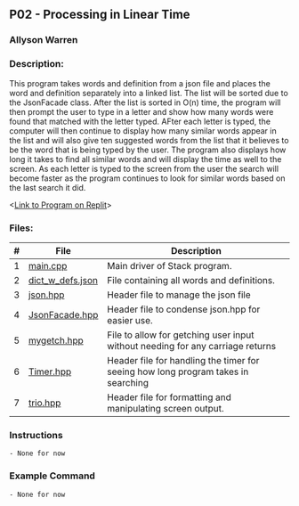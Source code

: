 ## P02 - Processing in Linear Time
### Allyson Warren
### Description:

This program takes words and definition from a json file and places 
the word and definition separately into a linked list. The list will 
be sorted due to the JsonFacade class. After the list is sorted in O(n) 
time, the program will then prompt the user to type in a letter and show 
how many words were found that matched with the letter typed. AFter each 
letter is typed, the computer will then continue to display how many similar 
words appear in the list and will also give ten suggested words from the 
list that it believes to be the word that is being typed by the user. The 
program also displays how long it takes to find all similar words and will 
display the time as well to the screen. As each letter is typed to the screen 
from the user the search will become faster as the program continues to look 
for similar words based on the last search it did. 

<[Link to Program on Replit](https://replit.com/@apwarren/ProcessLinTime)>

### Files:

|   #   | File                                                                                         | Description                     |
| :---: | -------------------------------------------------------------------------------------------- | ------------------------------- |
|   1   | [main.cpp](https://github.com/apwarren/3013-Algorithms-Warren/blob/master/Assignments/P02/main.cpp) | Main driver of Stack program. |
|   2   | [dict_w_defs.json](https://github.com/apwarren/3013-Algorithms-Warren/blob/master/Assignments/P02/dict_w_defs.json) | File containing all words and definitions. |
|   3   | [json.hpp](https://github.com/apwarren/3013-Algorithms-Warren/blob/master/Assignments/P02/json.hpp) | Header file to manage the json file |
|   4   | [JsonFacade.hpp](https://github.com/apwarren/3013-Algorithms-Warren/blob/master/Assignments/P02/JsonFacade.hpp) | Header file to condense json.hpp for easier use.|
|   5   | [mygetch.hpp](https://github.com/apwarren/3013-Algorithms-Warren/blob/master/Assignments/P02/mygetch.hpp) | File to allow for getching user input without needing for any carriage returns |
|   6   | [Timer.hpp](https://github.com/apwarren/3013-Algorithms-Warren/blob/master/Assignments/P02/Timer.hpp) | Header file for handling the timer for seeing how long program takes in searching |
|   7   | [trio.hpp](https://github.com/apwarren/3013-Algorithms-Warren/blob/master/Assignments/P02/trio.hpp) | Header file for formatting and manipulating screen output. |





### Instructions
    - None for now
    
### Example Command
    - None for now
